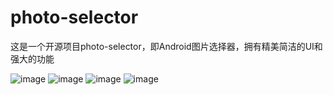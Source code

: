 ﻿# photo-selector
这是一个开源项目photo-selector，即Android图片选择器，拥有精美简洁的UI和强大的功能

![image](https://github.com/CCwant/photo-selector/blob/master/boot1.png)
![image](https://github.com/CCwant/photo-selector/blob/master/boot2.png)
![image](https://github.com/CCwant/photo-selector/blob/master/boot3.png)
![image](https://github.com/CCwant/photo-selector/blob/master/boot4.png)
